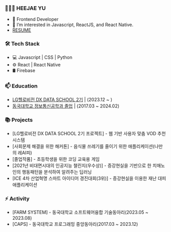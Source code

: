 
### 👨🏻‍💻   HEEJAE YU

- 👨 Frontend Developer
- 🌱 I’m interested in Javascript, ReactJS, and React Native.
- [ RESUME ](https://spark-agenda-873.notion.site/Heejae-Yu-1895999e56fe43799f3d4cf17e9d7274)



### 🛠  Tech Stack

- 💻  Javascript | CSS | Python
- ⚙️  React | React Native
- 🛢  Firebase 



### 📫  Education

- [LG헬로비전 DX DATA SCHOOL 2기](http://lghellovisiondataschool.rapa.or.kr/ft/main.do) | (2023.12 ~ )
- [동국대학교 정보통신공학과 졸업](https://www.dongguk.edu/main) | (2017.03 ~ 2024.02)



### 📚 Projects

- [LG헬로비전 DX DATA SCHOOL 2기 프로젝트] - 웹 기반 사용자 맞춤 VOD 추천 시스템
- [사회문제 해결을 위한 해커톤] - 음식물 쓰레기를 줄이기 위한 애플리케이션(나만의 레AI피)
- [졸업작품] - 초등학생을 위한 코딩 교육용 게임
- [2021년 비대면시대의 인공지능 챌린지(우수상)] - 증강현실을 기반으로 한 치매노인의 행동패턴을 분석하여 알려주는 딥러닝
- [ICE 4차 산업혁명 스마트 아이디어 경진대회(3위)] - 증강현실을 이용한 재난 대피 애플리케이션



### ⚡ Activity

- [FARM SYSTEM] - 동국대학교 소프트웨어융합 기술동아리(2023.05 ~ 2023.08)
- [CAPS] - 동국대학교 프로그래밍 중앙동아리(2017.03 ~ 2023.12)















